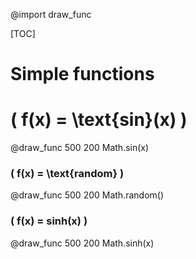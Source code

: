 @import draw_func

[TOC]

# Simple functions

# \( f(x) = \text{sin}(x) \)

@draw_func 500 200 Math.sin(x)

### \( f(x) = \text{random} \)

@draw_func 500 200 Math.random()

### \( f(x) = sinh(x) \)

@draw_func 500 200 Math.sinh(x)

